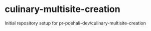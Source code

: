 # culinary-multisite-creation

Initial repository setup for pr-poehali-dev/culinary-multisite-creation